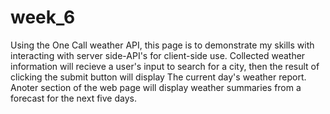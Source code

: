 # week_6
Using the One Call weather API, this page is to demonstrate my skills with interacting with server side-API's for client-side use. Collected weather information will recieve a user's input to search for a city, then the result of clicking the submit button will display The current day's weather report. Anoter section of the web page will display weather summaries from a forecast for the next five days. 
